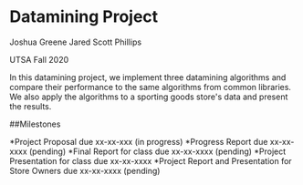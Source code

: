 # Datamining Project

Joshua Greene
Jared Scott Phillips

UTSA Fall 2020

In this datamining project, we implement three datamining algorithms and compare their performance to the same algorithms from common libraries.  We also apply the algorithms to a sporting goods store's data and present the results.

##Milestones

  *Project Proposal due xx-xx-xxx (in progress)
  *Progress Report due xx-xx-xxxx (pending)
  *Final Report for class due xx-xx-xxxx (pending)
  *Project Presentation for class due xx-xx-xxxx
  *Project Report and Presentation for Store Owners due xx-xx-xxxx (pending)
